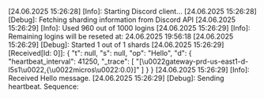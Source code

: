 [24.06.2025 15:26:28] [Info]: Starting Discord client...
[24.06.2025 15:26:28] [Debug]: Fetching sharding information from Discord API
[24.06.2025 15:26:29] [Info]: Used 960 out of 1000 logins
[24.06.2025 15:26:29] [Info]: Remaining logins will be reseted at: 24.06.2025 19:56:18
[24.06.2025 15:26:29] [Debug]: Started 1 out of 1 shards
[24.06.2025 15:26:29] [Received[Id: 0]]: {
  "t": null,
  "s": null,
  "op": "Hello",
  "d": {
    "heartbeat_interval": 41250,
    "_trace": [
      "[\u0022gateway-prd-us-east1-d-l5s1\u0022,{\u0022micros\u0022:0.0}]"
    ]
  }
}
[24.06.2025 15:26:29] [Info]: Received Hello message.
[24.06.2025 15:26:29] [Debug]: Sending heartbeat. Sequence: 
